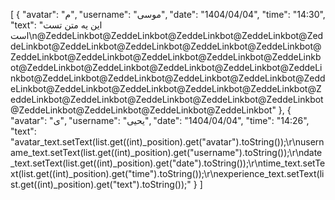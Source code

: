 [
  {
    "avatar": "م",
    "username": "موسی",
    "date": "1404/04/04",
    "time": "14:30",
    "text": "این یه متن تست است\n@ZeddeLinkbot@ZeddeLinkbot@ZeddeLinkbot@ZeddeLinkbot@ZeddeLinkbot@ZeddeLinkbot@ZeddeLinkbot@ZeddeLinkbot@ZeddeLinkbot@ZeddeLinkbot@ZeddeLinkbot@ZeddeLinkbot@ZeddeLinkbot@ZeddeLinkbot@ZeddeLinkbot@ZeddeLinkbot@ZeddeLinkbot@ZeddeLinkbot@ZeddeLinkbot@ZeddeLinkbot@ZeddeLinkbot@ZeddeLinkbot@ZeddeLinkbot@ZeddeLinkbot@ZeddeLinkbot@ZeddeLinkbot@ZeddeLinkbot@ZeddeLinkbot@ZeddeLinkbot@ZeddeLinkbot@ZeddeLinkbot@ZeddeLinkbot@ZeddeLinkbot@ZeddeLinkbot@ZeddeLinkbot@ZeddeLinkbot@ZeddeLinkbot"
  },
  {
    "avatar": "ی",
    "username": "یحیی",
    "date": "1404/04/04",
    "time": "14:26",
    "text": "avatar_text.setText(list.get((int)_position).get(\"avatar\").toString());\r\nusername_text.setText(list.get((int)_position).get(\"username\").toString());\r\ndate_text.setText(list.get((int)_position).get(\"date\").toString());\r\ntime_text.setText(list.get((int)_position).get(\"time\").toString());\r\nexperience_text.setText(list.get((int)_position).get(\"text\").toString());"
  }
]
